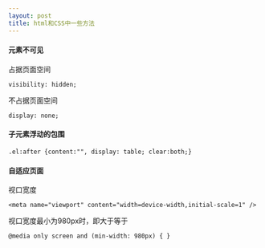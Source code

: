 ```yaml
---
layout: post
title: html和CSS中一些方法
---
```

#### 元素不可见

占据页面空间

~~~
visibility: hidden;
~~~

不占据页面空间

~~~
display: none;
~~~

#### 子元素浮动的包围

~~~
.el:after {content:"", display: table; clear:both;}
~~~

#### 自适应页面

视口宽度

~~~
<meta name="viewport" content="width=device-width,initial-scale=1" />
~~~

视口宽度最小为980px时，即大于等于

~~~
@media only screen and (min-width: 980px) { }
~~~